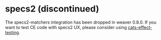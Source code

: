 specs2 (discontinued)
=====================

The specs2-matchers integration has been dropped in weaver 0.8.0. If you want to test CE code with specs2 UX, please consider using [cats-effect-testing](https://github.com/typelevel/cats-effect-testing).
